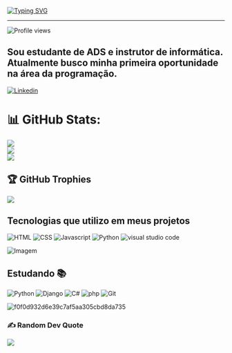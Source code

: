 [![Typing SVG](https://readme-typing-svg.herokuapp.com?font=Fira+Code&weight=300&size=50&duration=4000&pause=1000&color=A020F0&center=true&vCenter=true&random=false&width=1000&lines=Hello%2C+my+name+is+Cesar+Felix;I'm+25+years+old;I'm+from+Brazil)](https://git.io/typing-svg)

--- 
<p align="left"> <img src="https://komarev.com/ghpvc/?username=cesarfelix001&color=yellow" alt="Profile views" /> </p>

## Sou estudante de ADS e instrutor de informática. Atualmente busco minha primeira oportunidade na área da programação. 

[![Linkedin](https://img.shields.io/badge/LinkedIn-0077B5?style=for-the-badge&logo=linkedin&logoColor=white
)](https://www.linkedin.com/in/c%C3%A9sarf%C3%A9lix/)

# 📊 GitHub Stats:
![](https://github-readme-stats.vercel.app/api?username=cesarfelix001&theme=synthwave&hide_border=false&include_all_commits=false&count_private=false)<br/>
![](https://github-readme-streak-stats.herokuapp.com/?user=cesarfelix001&theme=synthwave&hide_border=false)<br/>
![](https://github-readme-stats.vercel.app/api/top-langs/?username=cesarfelix001&theme=synthwave&hide_border=false&include_all_commits=false&count_private=false&layout=compact)


## 🏆 GitHub Trophies
![](https://github-profile-trophy.vercel.app/?username=cesarfelix001&theme=radical&no-frame=false&no-bg=true&margin-w=4)




## Tecnologias que utilizo em meus projetos

![HTML](https://img.shields.io/badge/HTML5-E34F26?style=for-the-badge&logo=html5&logoColor=white)
![CSS](https://img.shields.io/badge/CSS3-1572B6?style=for-the-badge&logo=css3&logoColor=white)
![Javascript](https://img.shields.io/badge/JavaScript-F7DF1E?style=for-the-badge&logo=javascript&logoColor=black)
![Python](https://img.shields.io/badge/Python-3776AB?style=for-the-badge&logo=python&logoColor=white)
![visual studio code](https://img.shields.io/badge/Visual_Studio_Code-0078D4?style=for-the-badge&logo=visual%20studio%20code&logoColor=white) 

<!-- GIF -->
<p align="left">
  <img align="center" src="https://github.com/VariableBee/VariableBee/assets/77739311/4e9f41af-6b57-49a7-b15a-74322e96b4d7" alt="Imagem">
</p>

## Estudando 📚
![Python](https://img.shields.io/badge/Python-3776AB?style=for-the-badge&logo=python&logoColor=white)
![Django](https://img.shields.io/badge/Django-092E20?style=for-the-badge&logo=django&logoColor=white)
![C#](https://img.shields.io/badge/C%23-239120?style=for-the-badge&logo=c-sharp&logoColor=white)
![php](https://img.shields.io/badge/PHP-777BB4?style=for-the-badge&logo=php&logoColor=white)
![Git](https://img.shields.io/badge/GIT-E44C30?style=for-the-badge&logo=git&logoColor=white) 

![f0f0d932d6e39c7af5aa305cbd8da735](https://github.com/cesarfelix001/cesarfelix001/assets/144870417/7085ecc7-c4d3-426d-849f-b238e5e5299c)

### ✍ Random Dev Quote
![](https://quotes-github-readme.vercel.app/api?type=horizontal&theme=radical)





